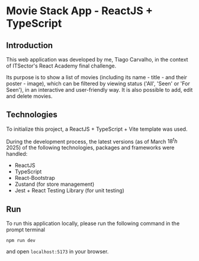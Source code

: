 # Movie Stack App - ReactJS + TypeScript

## Introduction

This web application was developed by me, Tiago Carvalho, in the context of ITSector's React Academy final challenge.

Its purpose is to show a list of movies (including its name - title - and their poster - image), which can be filtered by viewing status ('All', 'Seen' or 'For Seen'), in an interactive and user-friendly way. It is also possible to add, edit and delete movies.

## Technologies

To initialize this project, a ReactJS + TypeScript + Vite template was used.

During the development process, the latest versions (as of March $18^th$ 2025) of the following technologies, packages and frameworks were handled:

* ReactJS
* TypeScript
* React-Bootstrap
* Zustand (for store management)
* Jest + React Testing Library (for unit testing)

## Run

To run this application locally, please run the following command in the prompt terminal

```npm run dev```

and open ```localhost:5173``` in your browser.
